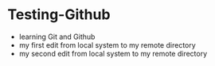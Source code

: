 # Testing-Github

- learning Git and Github
- my first edit from local system to my remote directory
- my second edit from local system to my remote directory

